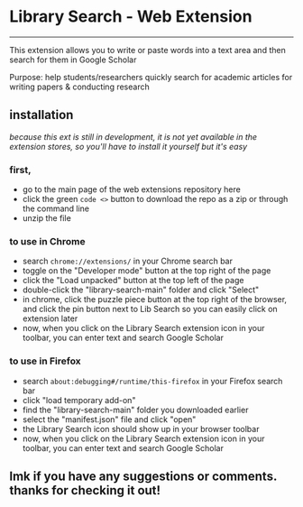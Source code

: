# Library Search - Web Extension
--------------
This extension allows you to write or paste words into a text area and then search for them in Google Scholar

Purpose: help students/researchers quickly search for academic articles for writing papers & conducting research

## installation
*because this ext is still in development, it is not yet available in the extension stores, so you'll have to install it yourself but it's easy*

### first,
- go to the main page of the web extensions repository here 
- click the green `code <>` button to download the repo as a zip or through the command line
- unzip the file

### to use in Chrome
- search `chrome://extensions/` in your Chrome search bar
- toggle on the "Developer mode" button at the top right of the page
- click the "Load unpacked" button at the top left of the page
- double-click the "library-search-main" folder and click "Select"
- in chrome, click the puzzle piece button at the top right of the browser, and click the pin button next to Lib Search so you can easily click on extension later
- now, when you click on the Library Search extension icon in your toolbar, you can enter text and search Google Scholar

### to use in Firefox
- search `about:debugging#/runtime/this-firefox` in your Firefox search bar
- click "load temporary add-on"
- find the "library-search-main" folder you downloaded earlier
- select the "manifest.json" file and click "open"
- the Library Search icon should show up in your browser toolbar
- now, when you click on the Library Search extension icon in your toolbar, you can enter text and search Google Scholar

## lmk if you have any suggestions or comments. thanks for checking it out! 

